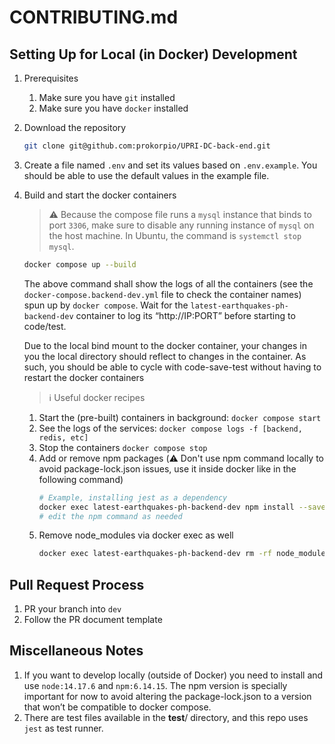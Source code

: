 # CONTRIBUTING.md

## Setting Up for Local (in Docker) Development

1. Prerequisites
    1. Make sure you have `git` installed
    2. Make sure you have `docker` installed
2. Download the repository
    
    ```bash
    git clone git@github.com:prokorpio/UPRI-DC-back-end.git
    ```
    
3. Create a file named `.env` and set its values based on `.env.example`. You should be able to use the default values in the example file.
4. Build and start the docker containers
    
    > ⚠️ Because the compose file runs a `mysql` instance that binds to port `3306`, make sure to disable any running instance of `mysql` on the host machine. In Ubuntu, the command is `systemctl stop mysql`.
    > 
    
    ```bash
    docker compose up --build
    ```
    
    The above command shall show the logs of all the containers (see the `docker-compose.backend-dev.yml` file to check the container names) spun up by `docker compose`. Wait for the `latest-earthquakes-ph-backend-dev` container to log its “http://IP:PORT” before starting to code/test.
    
    Due to the local bind mount to the docker container, your changes in you the local directory should reflect to changes in the container. As such, you should be able to cycle with code-save-test without having to restart the docker containers
    
    > ℹ️ Useful docker recipes
    1. Start the (pre-built) containers in background: `docker compose start`
    2. See the logs of the services: `docker compose logs -f [backend, redis, etc]`
    3. Stop the containers `docker compose stop`
    4. Add or remove npm packages (⚠️ Don't use npm command locally to avoid package-lock.json issues, use it inside docker like in the following command)
        ```bash
        # Example, installing jest as a dependency
        docker exec latest-earthquakes-ph-backend-dev npm install --save-dev jest
        # edit the npm command as needed
        ```
    5. Remove node_modules via docker exec as well
        ```bash
        docker exec latest-earthquakes-ph-backend-dev rm -rf node_modules
        ```
    > 

## Pull Request Process

1. PR your branch into `dev`
2. Follow the PR document template

## Miscellaneous Notes

1. If you want to develop locally (outside of Docker) you need to install and use `node:14.17.6` and `npm:6.14.15`. The npm version is specially important for now to avoid altering the package-lock.json to a version that won’t be compatible to docker compose. 
2. There are test files available in the __test__/ directory, and this repo uses `jest` as test runner.
